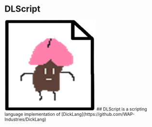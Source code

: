 # DLScript
  
<img src="https://github.com/WAP-Industries/DLScript/blob/main/logo.png?raw=true" width=300 height=300/>
## DLScript is a scripting language implementation of [DickLang](https://github.com/WAP-Industries/DickLang)
